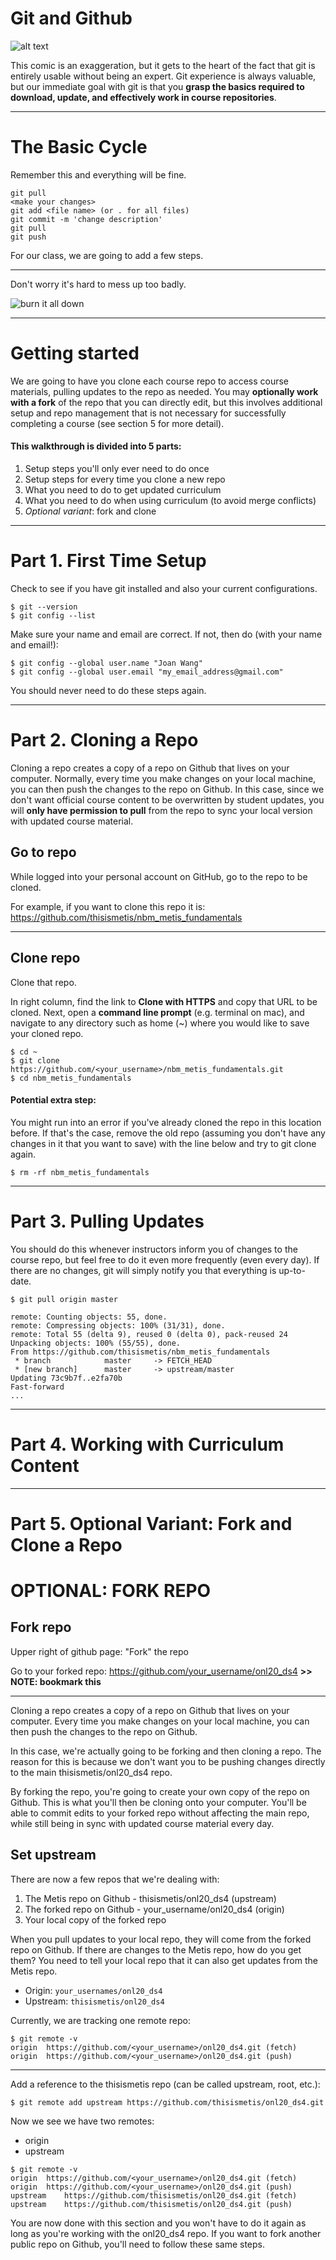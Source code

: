 # Git and Github

![alt text](https://imgs.xkcd.com/comics/git.png "XKCD")

  
    
    
This comic is an exaggeration, but it gets to the heart of the fact that git is entirely usable without being an expert. Git experience is always valuable, but our immediate goal with git is that you **grasp the basics required to download, update, and effectively work in course repositories**.

---
# The Basic Cycle

Remember this and everything will be fine.

```
git pull
<make your changes>
git add <file name> (or . for all files)
git commit -m 'change description'
git pull
git push
```

For our class, we are going to add a few steps.

---

Don't worry it's hard to mess up too badly.

![burn it all down](http://i.imgur.com/XFQLB.jpg)


---


# Getting started  

We are going to have you clone each course repo to access course materials, pulling updates to the repo as needed.
You may **optionally work with a fork** of the repo that you can directly edit, but this involves additional setup and repo
management that is not necessary for successfully completing a course (see section 5 for more detail). 

#### This walkthrough is divided into 5 parts:
1. Setup steps you'll only ever need to do once
2. Setup steps for every time you clone a new repo
3. What you need to do to get updated curriculum
4. What you need to do when using curriculum (to avoid merge conflicts)
5. *Optional variant*: fork and clone  
---


# Part 1. First Time Setup

Check to see if you have git installed and also your current configurations.

```
$ git --version
$ git config --list
```

Make sure your name and email are correct. If not, then do (with your name and email!):

```
$ git config --global user.name "Joan Wang"
$ git config --global user.email "my_email_address@gmail.com"
```

You should never need to do these steps again.


---

# Part 2. Cloning a Repo

Cloning a repo creates a copy of a repo on Github that lives on your computer. Normally, every time you make changes on your local machine, you can then push the changes to the repo on Github. In this case, since we don't want official course content to be overwritten by student updates, you will **only have permission to pull** from the repo to sync your local version with updated course material.


##  Go to repo
While logged into your personal account on GitHub, go to the repo to be cloned.

For example, if you want to clone this repo it is: https://github.com/thisismetis/nbm_metis_fundamentals

---

##  Clone repo
Clone that repo.

In right column, find the link to **Clone with HTTPS** and copy that URL to be cloned.
Next, open a **command line prompt** (e.g. terminal on mac), and navigate to any directory
such as home (~) where you would like to save your cloned repo. 

```
$ cd ~
$ git clone https://github.com/<your_username>/nbm_metis_fundamentals.git
$ cd nbm_metis_fundamentals
```

#### Potential extra step:
You might run into an error if you've already cloned the repo in this location before. If that's the case, remove the old repo (assuming you don't have any changes in it that you want to save) with the line below and try to git clone again.

```
$ rm -rf nbm_metis_fundamentals
```

---

# Part 3. Pulling Updates

You should do this whenever instructors inform you of changes to the course repo, but feel free to do it even more frequently (even every day). If there are no changes, git will simply notify you that everything is up-to-date. 

```
$ git pull origin master
```
```
remote: Counting objects: 55, done.
remote: Compressing objects: 100% (31/31), done.
remote: Total 55 (delta 9), reused 0 (delta 0), pack-reused 24
Unpacking objects: 100% (55/55), done.
From https://github.com/thisismetis/nbm_metis_fundamentals
 * branch            master     -> FETCH_HEAD
 * [new branch]      master     -> upstream/master
Updating 73c9b7f..e2fa70b
Fast-forward
...
```


---

# Part 4. Working with Curriculum Content

---

# Part 5. Optional Variant: Fork and Clone a Repo

# OPTIONAL: FORK REPO

##  Fork repo
Upper right of github page: "Fork" the repo

Go to your forked repo: https://github.com/your_username/onl20_ds4
**>> NOTE:  bookmark this**

---

Cloning a repo creates a copy of a repo on Github that lives on your computer. Every time you make changes on your local machine, you can then push the changes to the repo on Github.

In this case, we're actually going to be forking and then cloning a repo. The reason for this is because we don't want you to be pushing changes directly to the main thisismetis/onl20_ds4 repo.

By forking the repo, you're going to create your own copy of the repo on Github. This is what you'll then be cloning onto your computer. You'll be able to commit edits to your forked repo without affecting the main repo, while still being in sync with updated
course material every day.

## Set upstream

There are now a few repos that we're dealing with:
1. The Metis repo on Github - thisismetis/onl20_ds4 (upstream)
2. The forked repo on Github - your_username/onl20_ds4 (origin)
3. Your local copy of the forked repo

When you pull updates to your local repo, they will come from the forked repo on Github. If there are changes to the Metis repo, how do you get them?  You need to tell your local repo that it can also get updates from the Metis repo.

* Origin: `your_usernames/onl20_ds4`
* Upstream: `thisismetis/onl20_ds4`

Currently, we are tracking one remote repo:
```
$ git remote -v
origin	https://github.com/<your_username>/onl20_ds4.git (fetch)
origin	https://github.com/<your_username>/onl20_ds4.git (push)
```
---

Add a reference to the thisismetis repo (can be called upstream, root, etc.):

```
$ git remote add upstream https://github.com/thisismetis/onl20_ds4.git
```

Now we see we have two remotes:
* origin
* upstream

```
$ git remote -v
origin	https://github.com/<your_username>/onl20_ds4.git (fetch)
origin	https://github.com/<your_username>/onl20_ds4.git (push)
upstream	https://github.com/thisismetis/onl20_ds4.git (fetch)
upstream	https://github.com/thisismetis/onl20_ds4.git (push)
```

You are now done with this section and you won't have to do it again as long as you're working with the onl20_ds4 repo. If you want to fork another public repo on Github, you'll need to follow these same steps.
